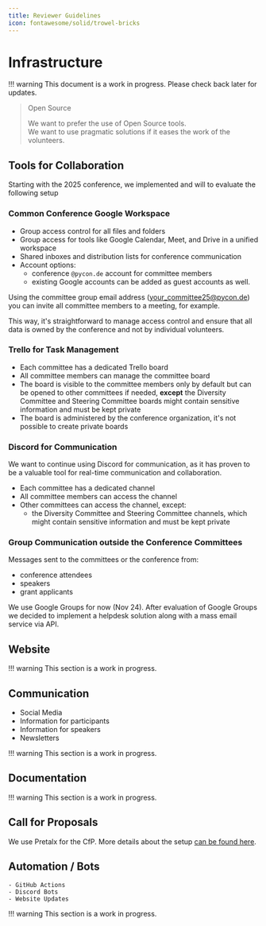 ```yaml
---
title: Reviewer Guidelines
icon: fontawesome/solid/trowel-bricks
---
```

# Infrastructure

!!! warning
    This document is a work in progress. Please check back later for updates.

> Open Source
>
>We want to prefer the use of Open Source tools.  
>We want to use pragmatic solutions if it eases the work of the volunteers.

## Tools for Collaboration

Starting with the 2025 conference, we implemented and will to evaluate the following setup

### Common Conference Google Workspace

- Group access control for all files and folders
- Group access for tools like Google Calendar, Meet, and Drive in a unified workspace
- Shared inboxes and distribution lists for conference communication
- Account options: 
  - conference `@pycon.de` account for committee members
  - existing Google accounts can be added as guest accounts as well.

Using the committee group email address (your_committee25@pycon.de) you can invite
all committee members to a meeting, for example. 

This way, it's straightforward to manage access control and ensure that all data is owned by the conference and not by individual volunteers.

### Trello for Task Management

- Each committee has a dedicated Trello board 
- All committee members can manage the committee board
- The board is visible to the committee members only by default but can be opened to other committees if needed, 
  **except** the Diversity Committee and Steering Committee boards might contain sensitive information and must be kept private
- The board is administered by the conference organization, it's not possible to create private boards


### Discord for Communication

We want to continue using Discord for communication, as it has proven to be a valuable tool for real-time communication and collaboration.

- Each committee has a dedicated channel
- All committee members can access the channel
- Other committees can access the channel, except: 
   - the Diversity Committee and Steering Committee channels, which might contain sensitive information and must be kept private

### Group Communication outside the Conference Committees

Messages sent to the committees or the conference from:
- conference attendees 
- speakers
- grant applicants

We use Google Groups for now (Nov 24).
After evaluation of Google Groups we decided to implement a helpdesk solution along with a mass email service via API.


## Website

!!! warning
    This section is a work in progress.

## Communication

- Social Media
- Information for participants
- Information for speakers
- Newsletters

!!! warning
    This section is a work in progress.

## Documentation

!!! warning
    This section is a work in progress.

## Call for Proposals

We use Pretalx for the CfP. More details about the setup [can be found here](pretalx.md).

## Automation / Bots
    - GitHub Actions
    - Discord Bots
    - Website Updates

!!! warning
    This section is a work in progress.
